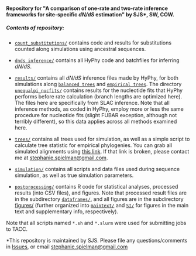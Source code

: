 #### Repository for "A comparison of one-rate and two-rate inference frameworks for site-specific *dN/dS* estimation" by SJS\*, SW, COW.

##### Contents of repository:

- [`count_substitutions/`](./count_substitutions/) contains code and results for substitutions counted along simulations using ancestral sequences.

- [`dnds_inference/`](./dnds_inference/) contains all HyPhy code and batchfiles for inferring *dN/dS*.

- [`results/`](./results/) contains all *dN/dS* inference files made by HyPhy, for both simulations along [`balanced trees`](./results/balancedtrees_results/) and [`empirical trees`](./results/realtrees_results/). The directory [`unequalpi_nucfits/`](./results/unequalpi_nucfits/) contains results for the nucleotide fits that HyPhy performs before rate calculation (branch lengths are optimized here). The files here are specifically from SLAC inference. Note that all inference methods, as coded in HyPhy, employ more or less the same procedure for nucleotide fits (slight FUBAR exception, although not terribly different), so this data applies across all methods examined here.

- [`trees/`](./trees) contains all trees used for simulation, as well as a simple script to calculate tree statistic for empirical phylogenies. You can grab all simulated alignments using [this link](https://www.dropbox.com/sh/6k92n9h7x2vgkoq/AABbV7qGDcNy3imRQ1D80JUfa?dl=0). If that link is broken, please contact me at stephanie.spielman@gmail.com.

- [`simulation/`](./simulation/) contains all scripts and data files used during sequence simulation, as well as true simulation parameters.

- [`postprocessing/`](./postprocessing/) contains R code for statistical analyses, processed results (into CSV files), and figures. Note that processed result files are in the subdirectory [`dataframes/`](./postprocessing/dataframes/), and all figures are in the subdirectory [figures/](./postprocessing/figures/) (further organized into [`maintext/`](./postprocessing/figures/maintext/) and [`SI/`](./postprocessing/figures/SI/) for figures in the main text and supplementary info, respectively).

Note that all scripts named ``*.sh`` and ``*.slurm`` were used for submitting jobs to TACC.


\*This repository is maintained by SJS. Please file any questions/comments in [Issues](https://github.com/sjspielman/dnds_1rate_2rate/issues/), or email stephanie.spielman@gmail.com
